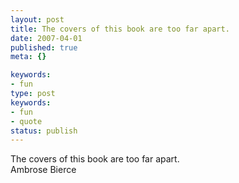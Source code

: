 ```yaml
---
layout: post
title: The covers of this book are too far apart.
date: 2007-04-01
published: true
meta: {}

keywords:
- fun
type: post
keywords:
- fun
- quote
status: publish
---
```

The covers of this book are too far apart.<br />Ambrose Bierce
